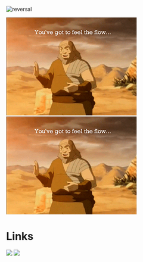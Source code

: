 ![reversal](https://capsule-render.vercel.app/api?type=rect&text=Hi!%20I'm%20Austin&fontAlign=30&fontSize=30&desc=Check%20out%20my%20links!&descAlign=60&descAlignY=50&theme=radical)

<div display="inline-block" justify-content="space-between">
<img src="https://github.com/austinburnett/austinburnett/blob/master/assets/iroh.gif"/>
<img src="https://github.com/austinburnett/austinburnett/blob/master/assets/iroh.gif"/>
</div>

# Links
[![](https://img.shields.io/badge/LinkedIn-blue)](https://www.linkedin.com/in/austin-burnett-51249a183)
[![](https://img.shields.io/badge/Personal_Website-green)](https://www.austinburnett.dev)


<!--
**austinburnett/austinburnett** is a ✨ _special_ ✨ repository because its `README.md` (this file) appears on your GitHub profile.

Here are some ideas to get you started:

- 🔭 I’m currently working on ...
- 🌱 I’m currently learning ...
- 👯 I’m looking to collaborate on ...
- 🤔 I’m looking for help with ...
- 💬 Ask me about ...
- 📫 How to reach me: ...
- 😄 Pronouns: ...
- ⚡ Fun fact: ...
-->
